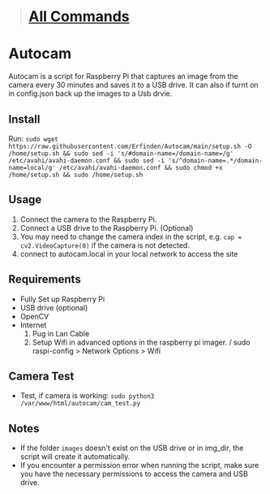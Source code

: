 ># [All Commands](https://github.com/nanocraftmr/Autocam/blob/main/manuel.txt)
###
# Autocam
Autocam is a script for Raspberry Pi that captures an image from the camera every 30 minutes and saves it to a USB drive. It can also if turnt on in config.json back up the images to a Usb drvie. 

## Install

Run: 
`sudo wget https://raw.githubusercontent.com/Erfinden/Autocam/main/setup.sh -O /home/setup.sh && sudo sed -i 's/#domain-name=/domain-name=/g' /etc/avahi/avahi-daemon.conf && sudo sed -i 's/^domain-name=.*/domain-name=local/g' /etc/avahi/avahi-daemon.conf && sudo chmod +x /home/setup.sh && sudo /home/setup.sh
`

## Usage

1. Connect the camera to the Raspberry Pi.
2. Connect a USB drive to the Raspberry Pi. (Optional)
3. You may need to change the camera index in the script, e.g. `cap = cv2.VideoCapture(0)` if the camera is not detected.
4. connect to autocam.local in your local network to access the site 

## Requirements

- Fully Set up Raspberry Pi 
- USB drive (optional)
- OpenCV
- Internet 
    1. Pug in Lan Cable
    1. Setup Wifi in advanced options in the raspberry pi imager. / sudo raspi-config > Network Options > Wifi 
## Camera Test
 
- Test, if camera is working: `sudo python3 /var/www/html/autocam/cam_test.py`


## Notes

- If the folder `images` doesn't exist on the USB drive or in img_dir, the script will create it automatically.
- If you encounter a permission error when running the script, make sure you have the necessary permissions to access the camera and USB drive.
